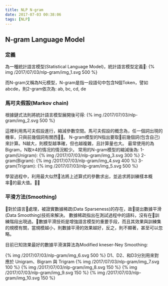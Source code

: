 ```yaml
---
title: NLP N-gram
date: 2017-07-03 00:38:06
tags: [NLP]
---
```

## N-gram Language Model

### 定義
為一種統計語言模型(Statistical Language Model)，統計語言模型定義:
{% img /2017/07/03/nlp-gram/img_1.svg 500 %}

而N-gram又稱為N元模型，N-gram是指一段語句中包含N個Token，譬如abcde，則2-gram依次為:
ab, bc, cd, de
<br>
### 馬可夫假設(Markov chain)
根據鏈式法則將統計語言模型展開後可得:
{% img /2017/07/03/nlp-gram/img_2.svg 500 %}

這裡利用馬可夫假設進行，縮減參數空間。馬可夫假設的概念為，任一個詞出現的機率，只與前幾個詞有關西。
N-gram模型的N指出要取前幾個詞(包含自己)來計算。N越大，則模型越準確，但也越複雜，且計算量也大。
最常使用的為Bigram，N取≥4的情况的情況較少。
常用的N-gram模型的縮減後為:
1-gram(Unigram):
{% img /2017/07/03/nlp-gram/img_3.svg 300 %}
2-gram(Bigram):
{% img /2017/07/03/nlp-gram/img_4.svg 400 %}
3-gram(Trigram):
{% img /2017/07/03/nlp-gram/img_5.svg 500 %}

學習過程中，利用最大似然法將上述算式的參數求出，並追求將訓練樣本概率的最大值。
<br>
### 平滑方法(Smoothing)
對於語言處理，被證實數據稀疏(Data Sparseness)的存在，故提出數據平滑(Data Smoothing)技術來解決。
數據稀疏指出在測試過程中的語料，沒有在訓練階段出現過。數據平滑技術是增強語言模型的重要手段，而且其效果與訓練集的規模有關，當規模越小，則數據平滑的效果越好，反之，則不顯著，甚至可以忽略。

目前已知效果最好的數據平滑演算法為Modified kneser-Ney Smoothing:

{% img /2017/07/03/nlp-gram/img_6.svg 500 %}
D1、D2、和D3分別用來對應於 Unigram、Bigram 與 Trigram
{% img /2017/07/03/nlp-gram/img_7.svg 100 %}
{% img /2017/07/03/nlp-gram/img_8.svg 150 %}
{% img /2017/07/03/nlp-gram/img_9.svg 150 %}
{% img /2017/07/03/nlp-gram/img_10.svg 150 %}
